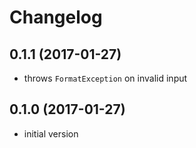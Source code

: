 # Changelog

## 0.1.1 (2017-01-27)

- throws `FormatException` on invalid input

## 0.1.0 (2017-01-27)

- initial version
